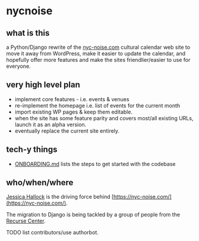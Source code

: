 # nycnoise

## what is this

a Python/Django rewrite of the [nyc-noise.com](https://nyc-noise.com/) cultural calendar web site to move it away from WordPress, make it easier to update the calendar, and hopefully offer more features and make the sites friendlier/easier to use for everyone.

## very high level plan

- implement core features - i.e. events & venues
- re-implement the homepage i.e. list of events for the current month
- import existing WP pages & keep them editable.
- when the site has some feature parity and covers most/all existing URLs, launch it as an alpha version.
- eventually replace the current site entirely.

## tech-y things

- [ONBOARDING.md](docs/ONBOARDING.md) lists the steps to get started with the codebase

## who/when/where

[Jessica Hallock](https://jessica-hallock.com/) is the driving force behind [https://nyc-noise.com/](https://nyc-noise.com/).

The migration to Django is being tackled by a group of people from the [Recurse Center](https://www.recurse.com/).

TODO list contributors/use authorbot.
